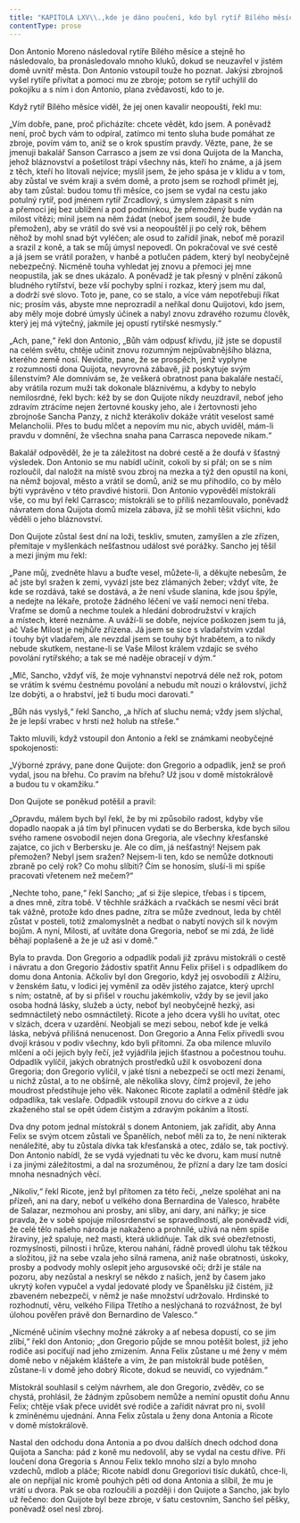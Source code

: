 ```yaml
---
title: "KAPITOLA LXV\\.,kde je dáno poučení, kdo byl rytíř Bílého měsíce, a\_vypráví se o\_osvobození dona Gregoria i\_jiných událostech\\."
contentType: prose
---
```


Don Antonio Moreno následoval rytíře Bílého měsíce a stejně ho následovalo, ba pronásledovalo mnoho kluků, dokud se neuzavřel v jistém domě uvnitř města. Don Antonio vstoupil touže ho poznat. Jakýsi zbrojnoš vyšel rytíře přivítat a pomoci mu ze zbroje; potom se rytíř uchýlil do pokojíku a s ním i don Antonio, plana zvědavostí, kdo to je.

Když rytíř Bílého měsíce viděl, že jej onen kavalír neopouští, řekl mu:

„Vím dobře, pane, proč přicházíte: chcete vědět, kdo jsem. A poněvadž není, proč bych vám to odpíral, zatímco mi tento sluha bude pomáhat ze zbroje, povím vám to, aniž se o krok spustím pravdy. Vězte, pane, že se jmenuji bakalář Sanson Carrasco a jsem ze vsi dona Quijota de la Mancha, jehož bláznovství a pošetilost trápí všechny nás, kteří ho známe, a já jsem z těch, kteří ho litovali nejvíce; myslil jsem, že jeho spása je v klidu a v tom, aby zůstal ve svém kraji a svém domě, a proto jsem se rozhodl přimět jej, aby tam zůstal: budou tomu tři měsíce, co jsem se vydal na cestu jako potulný rytíř, pod jménem rytíř Zrcadlový, s úmyslem zápasit s ním a přemoci jej bez ublížení a pod podmínkou, že přemožený bude vydán na milost vítězi; mínil jsem na něm žádat (neboť jsem soudil, že bude přemožen), aby se vrátil do své vsi a neopouštěl ji po celý rok, během něhož by mohl snad být vyléčen; ale osud to zařídil jinak, neboť mě porazil a srazil z koně, a tak se můj úmysl nepovedl. On pokračoval ve své cestě a já jsem se vrátil poražen, v hanbě a potlučen pádem, který byl neobyčejně nebezpečný. Nicméně touha vyhledat jej znovu a přemoci jej mne neopustila, jak se dnes ukázalo. A poněvadž je tak přesný v plnění zákonů bludného rytířství, beze vší pochyby splní i rozkaz, který jsem mu dal, a dodrží své slovo. Toto je, pane, co se stalo, a více vám nepotřebuji říkat nic; prosím vás, abyste mne neprozradil a neříkal donu Quijotovi, kdo jsem, aby měly moje dobré úmysly účinek a nabyl znovu zdravého rozumu člověk, který jej má výtečný, jakmile jej opustí rytířské nesmysly.“

„Ach, pane,“ řekl don Antonio, „Bůh vám odpusť křivdu, jíž jste se dopustil na celém světu, chtěje učinit znovu rozumným nejpůvabnějšího blázna, kterého země nosí. Nevidíte, pane, že se prospěch, jenž vyplyne z rozumnosti dona Quijota, nevyrovná zábavě, již poskytuje svým šílenstvím? Ale domnívám se, že veškerá obratnost pana bakaláře nestačí, aby vrátila rozum muži tak dokonale bláznivému, a kdyby to nebylo nemilosrdné, řekl bych: kéž by se don Quijote nikdy neuzdravil, neboť jeho zdravím ztrácíme nejen žertovné kousky jeho, ale i žertovnosti jeho zbrojnoše Sancha Panzy, z nichž kterákoliv dokáže vrátit veselost samé Melancholii. Přes to budu mlčet a nepovím mu nic, abych uviděl, mám-li pravdu v domnění, že všechna snaha pana Carrasca nepovede nikam.“

Bakalář odpověděl, že je ta záležitost na dobré cestě a že doufá v šťastný výsledek. Don Antonio se mu nabídl učinit, cokoli by si přál; on se s ním rozloučil, dal naložit na místě svou zbroj na mezka a týž den opustil na koni, na němž bojoval, město a vrátil se domů, aniž se mu přihodilo, co by mělo býti vyprávěno v této pravdivé historii. Don Antonio vypověděl místokráli vše, co mu byl řekl Carrasco; místokráli se to příliš nezamlouvalo, poněvadž návratem dona Quijota domů mizela zábava, jíž se mohli těšit všichni, kdo věděli o jeho bláznovství.

Don Quijote zůstal šest dní na loži, teskliv, smuten, zamyšlen a zle zřízen, přemítaje v myšlenkách nešťastnou událost své porážky. Sancho jej těšil a mezi jiným mu řekl:

„Pane můj, zvedněte hlavu a buďte vesel, můžete-li, a děkujte nebesům, že ač jste byl sražen k zemi, vyvázl jste bez zlámaných žeber; vždyť víte, že kde se rozdává, také se dostává, a že není všude slanina, kde jsou špýle, a nedejte na lékaře, protože žádného léčení ve vaší nemoci není třeba. Vraťme se domů a nechme toulek a hledání dobrodružství v krajích a místech, které neznáme. A uváží-li se dobře, nejvíce poškozen jsem tu já, ač Vaše Milost je nejhůře zřízena. Já jsem se sice s vladařstvím vzdal i touhy být vladařem, ale nevzdal jsem se touhy být hrabětem, a to nikdy nebude skutkem, nestane-li se Vaše Milost králem vzdajíc se svého povolání rytířského; a tak se mé naděje obracejí v dým.“

„Mlč, Sancho, vždyť víš, že moje vyhnanství nepotrvá déle než rok, potom se vrátím k svému čestnému povolání a nebudu mít nouzi o království, jichž lze dobýti, a o hrabství, jež ti budu moci darovati.“

„Bůh nás vyslyš,“ řekl Sancho, „a hřích ať sluchu nemá; vždy jsem slýchal, že je lepší vrabec v hrsti než holub na střeše.“

Takto mluvili, když vstoupil don Antonio a řekl se známkami neobyčejné spokojenosti:

„Výborné zprávy, pane done Quijote: don Gregorio a odpadlík, jenž se proň vydal, jsou na břehu. Co pravím na břehu? Už jsou v domě místokrálově a budou tu v okamžiku.“

Don Quijote se poněkud potěšil a pravil:

„Opravdu, málem bych byl řekl, že by mi způsobilo radost, kdyby vše dopadlo naopak a já tím byl přinucen vydati se do Berberska, kde bych silou svého ramene osvobodil nejen dona Gregoria, ale všechny křesťanské zajatce, co jich v Berbersku je. Ale co dím, já nešťastný! Nejsem pak přemožen? Nebyl jsem sražen? Nejsem-li ten, kdo se nemůže dotknouti zbraně po celý rok? Co mohu slíbiti? Čím se honosím, sluší-li mi spíše pracovati vřetenem než mečem?“

„Nechte toho, pane,“ řekl Sancho; „ať si žije slepice, třebas i s tipcem, a dnes mně, zítra tobě. V těchhle srážkách a rvačkách se nesmí věci brát tak vážně, protože kdo dnes padne, zítra se může zvednout, leda by chtěl zůstat v posteli, totiž zmalomyslnět a nedbat o nabytí nových sil k novým bojům. A nyní, Milosti, ať uvítáte dona Gregoria, neboť se mi zdá, že lidé běhají poplašeně a že je už asi v domě.“

Byla to pravda. Don Gregorio a odpadlík podali již zprávu místokráli o cestě i návratu a don Gregorio žádostiv spatřit Annu Felix přišel i s odpadlíkem do domu dona Antonia. Ačkoliv byl don Gregorio, když jej osvobodili z Alžíru, v ženském šatu, v lodici jej vyměnil za oděv jistého zajatce, který uprchl s ním; ostatně, ať by si přišel v rouchu jakémkoliv, vždy by se jevil jako osoba hodná lásky, služeb a úcty, neboť byl neobyčejně hezký, asi sedmnáctiletý nebo osmnáctiletý. Ricote a jeho dcera vyšli ho uvítat, otec v slzách, dcera v uzardění. Neobjali se mezi sebou, neboť kde je velká láska, nebývá přílišná nenucenost. Don Gregorio a Anna Felix přivedli svou dvojí krásou v podiv všechny, kdo byli přítomni. Za oba milence mluvilo mlčení a oči jejich byly řečí, jež vyjádřila jejich šťastnou a počestnou touhu. Odpadlík vylíčil, jakých obratných prostředků užil k osvobození dona Gregoria; don Gregorio vylíčil, v jaké tísni a nebezpečí se octl mezi ženami, u nichž zůstal, a to ne obšírně, ale několika slovy, čímž projevil, že jeho moudrost předstihuje jeho věk. Nakonec Ricote zaplatil a odměnil štědře jak odpadlíka, tak veslaře. Odpadlík vstoupil znovu do církve a z údu zkaženého stal se opět údem čistým a zdravým pokáním a lítostí.

Dva dny potom jednal místokrál s donem Antoniem, jak zařídit, aby Anna Felix se svým otcem zůstali ve Španělích, neboť měli za to, že není nikterak nenáležité, aby tu zůstala dívka tak křesťanská a otec, zdálo se, tak poctivý. Don Antonio nabídl, že se vydá vyjednati tu věc ke dvoru, kam musí nutně i za jinými záležitostmi, a dal na srozuměnou, že přízní a dary lze tam dosíci mnoha nesnadných věcí.

„Nikoliv,“ řekl Ricote, jenž byl přítomen za této řeči, „nelze spoléhat ani na přízeň, ani na dary, neboť u velkého dona Bernardina de Valesco, hraběte de Salazar, nezmohou ani prosby, ani sliby, ani dary, ani nářky; je sice pravda, že v sobě spojuje milosrdenství se spravedlností, ale poněvadž vidí, že celé tělo našeho národa je nakaženo a prohnilé, užívá na něm spíše žíraviny, jež spaluje, než masti, která uklidňuje. Tak dík své obezřetnosti, rozmyslnosti, pilnosti i hrůze, kterou nahání, řádně provedl úlohu tak těžkou a složitou, již na sebe vzala jeho silná ramena, aniž naše obratnosti, úskoky, prosby a podvody mohly oslepit jeho argusovské oči; drží je stále na pozoru, aby nezůstal a neskryl se někdo z našich, jenž by časem jako ukrytý kořen vypučel a vydal jedovaté plody ve Španělsku již čistém, již zbaveném nebezpečí, v němž je naše množství udržovalo. Hrdinské to rozhodnutí, věru, velkého Filipa Třetího a neslýchaná to rozvážnost, že byl úlohou pověřen právě don Bernardino de Valesco.“

„Nicméně učiním všechny možné zákroky a ať nebesa dopustí, co se jim zlíbí,“ řekl don Antonio; „don Gregorio půjde se mnou potěšit bolest, již jeho rodiče asi pociťují nad jeho zmizením. Anna Felix zůstane u mé ženy v mém domě nebo v nějakém klášteře a vím, že pan místokrál bude potěšen, zůstane-li v domě jeho dobrý Ricote, dokud se neuvidí, co vyjednám.“

Místokrál souhlasil s celým návrhem, ale don Gregorio, zvěděv, co se chystá, prohlásil, že žádným způsobem nemůže a nemíní opustit doňu Annu Felix; chtěje však přece uvidět své rodiče a zařídit návrat pro ni, svolil k zmíněnému ujednání. Anna Felix zůstala u ženy dona Antonia a Ricote v domě místokrálově.

Nastal den odchodu dona Antonia a po dvou dalších dnech odchod dona Quijota a Sancha: pád z koně mu nedovolil, aby se vydal na cestu dříve. Při loučení dona Gregoria s Annou Felix teklo mnoho slzí a bylo mnoho vzdechů, mdlob a pláče; Ricote nabídl donu Gregoriovi tisíc dukátů, chce-li, ale on nepřijal nic kromě pouhých pěti od dona Antonia a slíbil, že mu je vrátí u dvora. Pak se oba rozloučili a později i don Quijote a Sancho, jak bylo už řečeno: don Quijote byl beze zbroje, v šatu cestovním, Sancho šel pěšky, poněvadž osel nesl zbroj.
